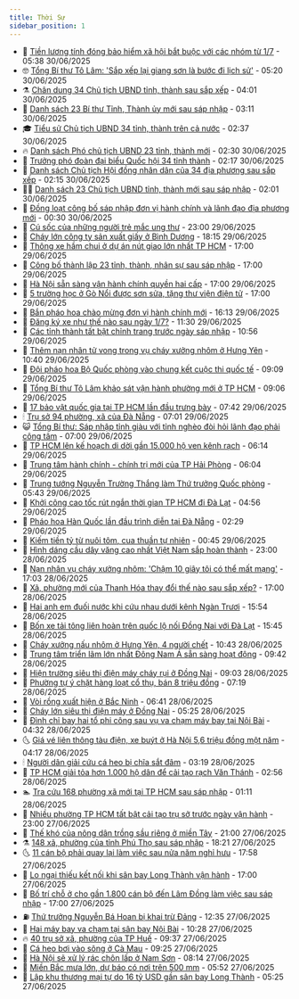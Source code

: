 ```yaml
---
title: Thời Sự
sidebar_position: 1
---
```


<!-- vnexpress-thoi-su:START -->
- 🦒 [Tiền lương tính đóng bảo hiểm xã hội bắt buộc với các nhóm từ 1/7](https://vnexpress.net/tien-luong-tinh-dong-bao-hiem-xa-hoi-bat-buoc-voi-cac-nhom-tu-1-7-4908075.html) - 05:38 30/06/2025
- 🤓 [Tổng Bí thư Tô Lâm: &#39;Sắp xếp lại giang sơn là bước đi lịch sử&#39;](https://vnexpress.net/tong-bi-thu-to-lam-sap-xep-lai-giang-son-la-buoc-di-lich-su-4908071.html) - 05:20 30/06/2025
- ⚗️ [Chân dung 34 Chủ tịch UBND tỉnh, thành sau sắp xếp](https://vnexpress.net/chan-dung-34-chu-tich-ubnd-tinh-thanh-sau-sap-xep-4907856.html) - 04:01 30/06/2025
- 🌊 [Danh sách 23 Bí thư Tỉnh, Thành ủy mới sau sáp nhập](https://vnexpress.net/danh-sach-23-bi-thu-tinh-thanh-uy-moi-sau-sap-nhap-4907114.html) - 03:11 30/06/2025
- 🎓 [Tiểu sử Chủ tịch UBND 34 tỉnh, thành trên cả nước](https://vnexpress.net/tieu-su-chu-tich-ubnd-34-tinh-thanh-tren-ca-nuoc-4907970.html) - 02:37 30/06/2025
- 🔥 [Danh sách Phó chủ tịch UBND 23 tỉnh, thành mới](https://vnexpress.net/danh-sach-pho-chu-tich-ubnd-23-tinh-thanh-moi-4905916.html) - 02:30 30/06/2025
- 🦏 [Trưởng phó đoàn đại biểu Quốc hội 34 tỉnh thành](https://vnexpress.net/truong-pho-doan-dai-bieu-quoc-hoi-34-tinh-thanh-4907531.html) - 02:17 30/06/2025
- 👺 [Danh sách Chủ tịch Hội đồng nhân dân của 34 địa phương sau sắp xếp](https://vnexpress.net/danh-sach-chu-tich-hoi-dong-nhan-dan-cua-34-dia-phuong-sau-sap-xep-4907389.html) - 02:15 30/06/2025
- 🧑‍🏫 [Danh sách 23 Chủ tịch UBND tỉnh, thành mới sau sáp nhập](https://vnexpress.net/danh-sach-23-chu-tich-ubnd-tinh-thanh-moi-sau-sap-nhap-4905787.html) - 02:01 30/06/2025
- 🚦 [Đồng loạt công bố sáp nhập đơn vị hành chính và lãnh đạo địa phương mới](https://vnexpress.net/dong-loat-cong-bo-sap-nhap-don-vi-hanh-chinh-va-lanh-dao-dia-phuong-moi-4907842-tong-thuat.html) - 00:30 30/06/2025
- 🎉 [Cú sốc của những người trẻ mắc ung thư](https://vnexpress.net/cu-soc-cua-nhung-nguoi-tre-mac-ung-thu-4906323.html) - 23:00 29/06/2025
- 🦒 [Cháy lớn công ty sản xuất giấy ở Bình Dương](https://vnexpress.net/chay-lon-cong-ty-san-xuat-giay-o-binh-duong-4907855.html) - 18:15 29/06/2025
- 🤗 [Thông xe hầm chui ở dự án nút giao lớn nhất TP HCM](https://vnexpress.net/thong-xe-ham-chui-o-du-an-nut-giao-lon-nhat-tp-hcm-4907841.html) - 17:00 29/06/2025
- 💼 [Công bố thành lập 23 tỉnh, thành, nhân sự sau sáp nhập](https://vnexpress.net/cong-bo-thanh-lap-23-tinh-thanh-nhan-su-sau-sap-nhap-4907829.html) - 17:00 29/06/2025
- 🤩 [Hà Nội sẵn sàng vận hành chính quyền hai cấp](https://vnexpress.net/ha-noi-san-sang-van-hanh-chinh-quyen-hai-cap-4907713.html) - 17:00 29/06/2025
- 🤡 [5 trường học ở Gò Nổi được sơn sửa, tặng thư viện điện tử](https://vnexpress.net/5-truong-hoc-o-go-noi-duoc-son-sua-tang-thu-vien-dien-tu-4907744.html) - 17:00 29/06/2025
- 💯 [Bắn pháo hoa chào mừng đơn vị hành chính mới](https://vnexpress.net/ban-phao-hoa-chao-mung-don-vi-hanh-chinh-moi-4907845.html) - 16:13 29/06/2025
- 👺 [Đăng ký xe như thế nào sau ngày 1/7?](https://vnexpress.net/dang-ky-xe-nhu-the-nao-sau-ngay-1-7-4907790.html) - 11:30 29/06/2025
- 🌮 [Các tỉnh thành tất bật chỉnh trang trước ngày sáp nhập](https://vnexpress.net/cac-tinh-thanh-tat-bat-chinh-trang-truoc-ngay-sap-nhap-4907653.html) - 10:56 29/06/2025
- 🥸 [Thêm nạn nhân tử vong trong vụ cháy xưởng nhôm ở Hưng Yên](https://vnexpress.net/them-nan-nhan-tu-vong-trong-vu-chay-xuong-nhom-o-hung-yen-4907763.html) - 10:40 29/06/2025
- 🐻 [Đội pháo hoa Bộ Quốc phòng vào chung kết cuộc thi quốc tế](https://vnexpress.net/doi-phao-hoa-bo-quoc-phong-vao-chung-ket-cuoc-thi-quoc-te-4907759.html) - 09:09 29/06/2025
- 👀 [Tổng Bí thư Tô Lâm khảo sát vận hành phường mới ở TP HCM](https://vnexpress.net/tong-bi-thu-to-lam-khao-sat-van-hanh-phuong-moi-o-tp-hcm-4907761.html) - 09:06 29/06/2025
- 🤔 [17 bảo vật quốc gia tại TP HCM lần đầu trưng bày](https://vnexpress.net/17-bao-vat-quoc-gia-tai-tp-hcm-lan-dau-trung-bay-4907699.html) - 07:42 29/06/2025
- 🕯 [Trụ sở 94 phường, xã của Đà Nẵng](https://vnexpress.net/tru-so-94-phuong-xa-cua-da-nang-4907714.html) - 07:01 29/06/2025
- 😺 [Tổng Bí thư: Sáp nhập tỉnh giàu với tỉnh nghèo đòi hỏi lãnh đạo phải công tâm](https://vnexpress.net/tong-bi-thu-sap-nhap-tinh-giau-voi-tinh-ngheo-doi-hoi-lanh-dao-phai-cong-tam-4907694.html) - 07:00 29/06/2025
- 🦆 [TP HCM lên kế hoạch di dời gần 15.000 hộ ven kênh rạch](https://vnexpress.net/tp-hcm-len-ke-hoach-di-doi-gan-15-000-ho-ven-kenh-rach-4907719.html) - 06:14 29/06/2025
- 🧰 [Trung tâm hành chính - chính trị mới của TP Hải Phòng](https://vnexpress.net/trung-tam-hanh-chinh-chinh-tri-moi-cua-tp-hai-phong-4905007.html) - 06:04 29/06/2025
- 🦍 [Trung tướng Nguyễn Trường Thắng làm Thứ trưởng Quốc phòng](https://vnexpress.net/trung-tuong-nguyen-truong-thang-lam-thu-truong-quoc-phong-4907715.html) - 05:43 29/06/2025
- 🧰 [Khởi công cao tốc rút ngắn thời gian TP HCM đi Đà Lạt](https://vnexpress.net/khoi-cong-cao-toc-rut-ngan-thoi-gian-tp-hcm-di-da-lat-4907630.html) - 04:56 29/06/2025
- 💃 [Pháo hoa Hàn Quốc lần đầu trình diễn tại Đà Nẵng](https://vnexpress.net/phao-hoa-han-quoc-lan-dau-trinh-dien-tai-da-nang-4907643.html) - 02:29 29/06/2025
- 🧰 [Kiếm tiền tỷ từ nuôi tôm, cua thuần tự nhiên](https://vnexpress.net/kiem-tien-ty-tu-nuoi-tom-cua-thuan-tu-nhien-4906259.html) - 00:45 29/06/2025
- 🚀 [Hình dáng cầu dây văng cao nhất Việt Nam sắp hoàn thành](https://vnexpress.net/hinh-dang-cau-day-vang-cao-nhat-viet-nam-sap-hoan-thanh-4907552.html) - 23:00 28/06/2025
- 🎊 [Nạn nhân vụ cháy xưởng nhôm: &#39;Chậm 10 giây tôi có thể mất mạng&#39;](https://vnexpress.net/nan-nhan-vu-chay-xuong-nhom-cham-10-giay-toi-co-the-mat-mang-4907589.html) - 17:03 28/06/2025
- 🤭 [Xã, phường mới của Thanh Hóa thay đổi thế nào sau sắp xếp?](https://vnexpress.net/xa-phuong-moi-cua-thanh-hoa-thay-doi-the-nao-sau-sap-xep-4907412.html) - 17:00 28/06/2025
- 🤗 [Hai anh em đuối nước khi cứu nhau dưới kênh Ngàn Trươi](https://vnexpress.net/hai-anh-em-duoi-nuoc-khi-cuu-nhau-duoi-kenh-ngan-truoi-4907596.html) - 15:54 28/06/2025
- 🌈 [Bốn xe tải tông liên hoàn trên quốc lộ nối Đồng Nai với Đà Lạt](https://vnexpress.net/bon-xe-tai-tong-lien-hoan-tren-quoc-lo-noi-dong-nai-voi-da-lat-4907593.html) - 15:45 28/06/2025
- 🦣 [Cháy xưởng nấu nhôm ở Hưng Yên, 4 người chết](https://vnexpress.net/chay-xuong-nau-nhom-o-hung-yen-4-nguoi-chet-4907556.html) - 10:43 28/06/2025
- 🎡 [Trung tâm triển lãm lớn nhất Đông Nam Á sẵn sàng hoạt động](https://vnexpress.net/trung-tam-trien-lam-lon-nhat-dong-nam-a-san-sang-hoat-dong-4907516.html) - 09:42 28/06/2025
- 🦏 [Hiện trường siêu thị điện máy cháy rụi ở Đồng Nai](https://vnexpress.net/hien-truong-sieu-thi-dien-may-chay-rui-o-dong-nai-4907512.html) - 09:03 28/06/2025
- 🎊 [Phường tự ý chặt hàng loạt cổ thụ, bán 8 triệu đồng](https://vnexpress.net/phuong-tu-y-chat-hang-loat-co-thu-ban-8-trieu-dong-4907480.html) - 07:19 28/06/2025
- 🫶 [Vòi rồng xuất hiện ở Bắc Ninh](https://vnexpress.net/voi-rong-xuat-hien-o-bac-ninh-4907490.html) - 06:41 28/06/2025
- 🤔 [Cháy lớn siêu thị điện máy ở Đồng Nai](https://vnexpress.net/chay-lon-sieu-thi-dien-may-o-dong-nai-4907478.html) - 05:25 28/06/2025
- 🤠 [Đình chỉ bay hai tổ phi công sau vụ va chạm máy bay tại Nội Bài](https://vnexpress.net/dinh-chi-bay-hai-to-phi-cong-sau-vu-va-cham-may-bay-tai-noi-bai-4907429.html) - 04:32 28/06/2025
- 🌜 [Giá vé liên thông tàu điện, xe buýt ở Hà Nội 5,6 triệu đồng một năm](https://vnexpress.net/gia-ve-lien-thong-tau-dien-xe-buyt-o-ha-noi-5-6-trieu-dong-mot-nam-4907422.html) - 04:17 28/06/2025
- 🕯 [Người dân giải cứu cá heo bị chĩa sắt đâm](https://vnexpress.net/nguoi-dan-giai-cuu-ca-heo-bi-chia-sat-dam-4907426.html) - 03:19 28/06/2025
- 🤔 [TP HCM giải tỏa hơn 1.000 hộ dân để cải tạo rạch Văn Thánh](https://vnexpress.net/tp-hcm-giai-toa-hon-1-000-ho-dan-de-cai-tao-rach-van-thanh-4907400.html) - 02:56 28/06/2025
- 🏊 [Tra cứu 168 phường xã mới tại TP HCM sau sáp nhập](https://vnexpress.net/tra-cuu-168-phuong-xa-moi-tai-tp-hcm-sau-sap-nhap-4899275.html) - 01:11 28/06/2025
- 🌮 [Nhiều phường TP HCM tất bật cải tạo trụ sở trước ngày vận hành](https://vnexpress.net/nhieu-phuong-tp-hcm-tat-bat-cai-tao-tru-so-truoc-ngay-van-hanh-4907239.html) - 23:00 27/06/2025
- 🫣 [Thế khó của nông dân trồng sầu riêng ở miền Tây](https://vnexpress.net/the-kho-cua-nong-dan-trong-sau-rieng-o-mien-tay-4906587.html) - 21:00 27/06/2025
- ⚗️ [148 xã, phường của tỉnh Phú Thọ sau sáp nhập](https://vnexpress.net/148-xa-phuong-cua-tinh-phu-tho-sau-sap-nhap-4907163.html) - 18:21 27/06/2025
- 🌜 [11 cán bộ phải quay lại làm việc sau nửa năm nghỉ hưu](https://vnexpress.net/11-can-bo-phai-quay-lai-lam-viec-sau-nua-nam-nghi-huu-4907310.html) - 17:58 27/06/2025
- 🌁 [Lo ngại thiếu kết nối khi sân bay Long Thành vận hành](https://vnexpress.net/lo-ngai-thieu-ket-noi-khi-san-bay-long-thanh-van-hanh-4907293.html) - 17:00 27/06/2025
- 🐲 [Bố trí chỗ ở cho gần 1.800 cán bộ đến Lâm Đồng làm việc sau sáp nhập](https://vnexpress.net/bo-tri-cho-o-cho-gan-1-800-can-bo-den-lam-dong-lam-viec-sau-sap-nhap-4907250.html) - 17:00 27/06/2025
- ⛽️ [Thứ trưởng Nguyễn Bá Hoan bị khai trừ Đảng](https://vnexpress.net/thu-truong-nguyen-ba-hoan-bi-khai-tru-dang-4907282.html) - 12:35 27/06/2025
- 🗽 [Hai máy bay va chạm tại sân bay Nội Bài](https://vnexpress.net/hai-may-bay-va-cham-tai-san-bay-noi-bai-4907232.html) - 10:28 27/06/2025
- 🔥 [40 trụ sở xã, phường của TP Huế](https://vnexpress.net/40-tru-so-xa-phuong-cua-tp-hue-4907065.html) - 09:37 27/06/2025
- 💯 [Cá heo bơi vào sông ở Cà Mau](https://vnexpress.net/ca-heo-boi-vao-song-o-ca-mau-4907204.html) - 09:25 27/06/2025
- 🦆 [Hà Nội sẽ xử lý rác chôn lấp ở Nam Sơn](https://vnexpress.net/ha-noi-se-xu-ly-rac-chon-lap-o-nam-son-4907043.html) - 08:14 27/06/2025
- 🫣 [Miền Bắc mưa lớn, dự báo có nơi trên 500 mm](https://vnexpress.net/mien-bac-mua-lon-du-bao-co-noi-tren-500-mm-4907005.html) - 05:52 27/06/2025
- 🤡 [Lập khu thương mại tự do 16 tỷ USD gần sân bay Long Thành](https://vnexpress.net/lap-khu-thuong-mai-tu-do-16-ty-usd-gan-san-bay-long-thanh-4907021.html) - 05:25 27/06/2025<!-- vnexpress-thoi-su:END -->
